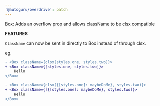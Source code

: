 ```yaml
---
'@autoguru/overdrive': patch
---
```


Box: Adds an overflow prop and allows className to be clsx compatible

**FEATURES**

`ClassName` can now be sent in directly to Box instead of through clsx.

eg.

```diff
- <Box className={clsx(styles.one, styles.two)}>
+ <Box className={[styles.one, styles.two]}>
    Hello
</Box>

- <Box className={clsx({[styles.one]: maybeDoMe}, styles.two)}>
+ <Box className={[{[styles.one]: maybeDoMe}, styles.two]}>
    Hello
</Box>
```
